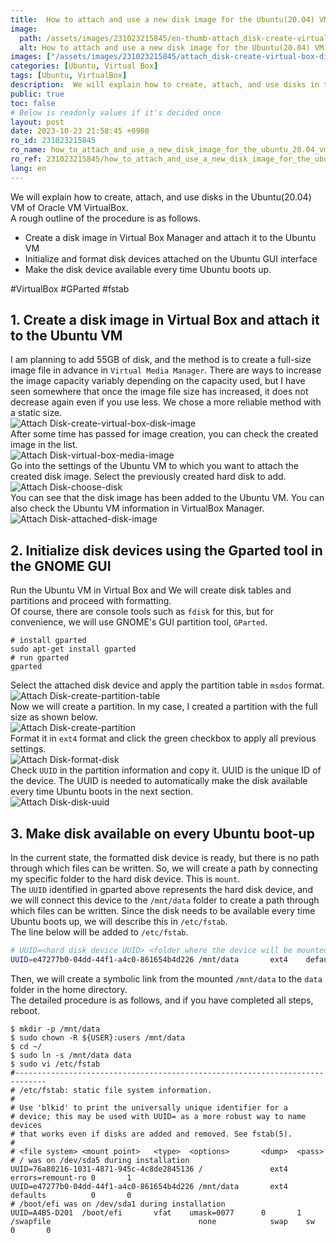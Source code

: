 ```yaml
---
title:  How to attach and use a new disk image for the Ubuntu(20.04) VM in Oracle VM VirtualBox
image:
  path: /assets/images/231023215845/en-thumb-attach_disk-create-virtual-box-disk-image.png
  alt: How to attach and use a new disk image for the Ubuntu(20.04) VM in Oracle VM VirtualBox
images: ["/assets/images/231023215845/attach_disk-create-virtual-box-disk-image.png", "/assets/images/231023215845/attach_disk-virtual-box-media-image.png", "/assets/images/231023215845/attach_disk-choose-disk.png", "/assets/images/231023215845/attach_disk-attached-disk-image.png", "/assets/images/231023215845/attach_disk-create-partition-table.png", "/assets/images/231023215845/attach_disk-create-partition.png", "/assets/images/231023215845/attach_disk-format-disk.png", "/assets/images/231023215845/attach_disk-disk-uuid.png"]
categories: [Ubuntu, Virtual Box]
tags: [Ubuntu, VirtualBox]
description:  We will explain how to create, attach, and use disks in the Ubuntu(20.04) VM of Oracle VM VirtualBox. A rough outline of the procedure is as follows. #VirtualBox #GParted #fstab
public: true
toc: false
# Below is readonly values if it's decided once
layout: post
date: 2023-10-23 21:58:45 +0900
ro_id: 231023215845
ro_name: how_to_attach_and_use_a_new_disk_image_for_the_ubuntu_20.04_vm_in_oracle_vm_virtualbox
ro_ref: 231023215845/how_to_attach_and_use_a_new_disk_image_for_the_ubuntu_20.04_vm_in_oracle_vm_virtualbox
lang: en
---
```

We will explain how to create, attach, and use disks in the Ubuntu(20.04) VM of Oracle VM VirtualBox.  
A rough outline of the procedure is as follows.  
- Create a disk image in Virtual Box Manager and attach it to the Ubuntu VM
- Initialize and format disk devices attached on the Ubuntu GUI interface
- Make the disk device available every time Ubuntu boots up.

#VirtualBox #GParted #fstab  
## 1. Create a disk image in Virtual Box and attach it to the Ubuntu VM
I am planning to add 55GB of disk, and the method is to create a full-size image file in advance in `Virtual Media Manager`. There are ways to increase the image capacity variably depending on the capacity used, but I have seen somewhere that once the image file size has increased, it does not decrease again even if you use less. We chose a more reliable method with a static size.  
![Attach Disk-create-virtual-box-disk-image](/assets/images/231023215845/attach_disk-create-virtual-box-disk-image.png)  
After some time has passed for image creation, you can check the created image in the list.  
![Attach Disk-virtual-box-media-image](/assets/images/231023215845/attach_disk-virtual-box-media-image.png)  
Go into the settings of the Ubuntu VM to which you want to attach the created disk image. Select the previously created hard disk to add.  
![Attach Disk-choose-disk](/assets/images/231023215845/attach_disk-choose-disk.png)  
You can see that the disk image has been added to the Ubuntu VM. You can also check the Ubuntu VM information in VirtualBox Manager.  
![Attach Disk-attached-disk-image](/assets/images/231023215845/attach_disk-attached-disk-image.png)  
## 2. Initialize disk devices using the Gparted tool in the GNOME GUI
Run the Ubuntu VM in Virtual Box  and We will create disk tables and partitions and proceed with formatting.  
Of course, there are console tools such as `fdisk` for this, but for convenience, we will use GNOME's GUI partition tool, `GParted`.  

```shell
# install gparted
sudo apt-get install gparted
# run gparted
gparted
```
Select the attached disk device and apply the partition table in `msdos` format.  
![Attach Disk-create-partition-table](/assets/images/231023215845/attach_disk-create-partition-table.png)  
Now we will create a partition. In my case, I created a partition with the full size as shown below.  
![Attach Disk-create-partition](/assets/images/231023215845/attach_disk-create-partition.png)  
Format it in `ext4` format and click the green checkbox to apply all previous settings.  
![Attach Disk-format-disk](/assets/images/231023215845/attach_disk-format-disk.png)  
Check `UUID` in the partition information and copy it. UUID is the unique ID of the device. The UUID is needed to automatically make the disk available every time Ubuntu boots in the next section.  
![Attach Disk-disk-uuid](/assets/images/231023215845/attach_disk-disk-uuid.png)  
## 3. Make disk available on every Ubuntu boot-up
In the current state, the formatted disk device is ready, but there is no path through which files can be written. So, we will create a path by connecting my specific folder to the hard disk device. This is `mount`.  
The `UUID` identified in gparted above represents the hard disk device, and we will connect this device to the `/mnt/data` folder to create a path through which files can be written. Since the disk needs to be available every time Ubuntu boots up, we will describe this in `/etc/fstab`.  
The line below will be added to `/etc/fstab`.  

```bash
# UUID=<hard disk device UUID> <folder where the device will be mounted> ext4    defaults          0       0 
UUID=e47277b0-04dd-44f1-a4c0-861654b4d226 /mnt/data       ext4    defaults          0       0 
```
Then, we will create a symbolic link from the mounted `/mnt/data` to the `data` folder in the home directory.  
The detailed procedure is as follows, and if you have completed all steps, reboot.  

```shell
$ mkdir -p /mnt/data
$ sudo chown -R ${USER}:users /mnt/data
$ cd ~/
$ sudo ln -s /mnt/data data
$ sudo vi /etc/fstab  
#-----------------------------------------------------------------------------
# /etc/fstab: static file system information.
#
# Use 'blkid' to print the universally unique identifier for a
# device; this may be used with UUID= as a more robust way to name devices
# that works even if disks are added and removed. See fstab(5).
#
# <file system> <mount point>   <type>  <options>       <dump>  <pass>
# / was on /dev/sda5 during installation
UUID=76a80216-1031-4871-945c-4c8de2845136 /               ext4    errors=remount-ro 0       1
UUID=e47277b0-04dd-44f1-a4c0-861654b4d226 /mnt/data       ext4    defaults          0       0 
# /boot/efi was on /dev/sda1 during installation
UUID=A4B5-D201  /boot/efi       vfat    umask=0077      0       1
/swapfile                                 none            swap    sw              0       0
```
